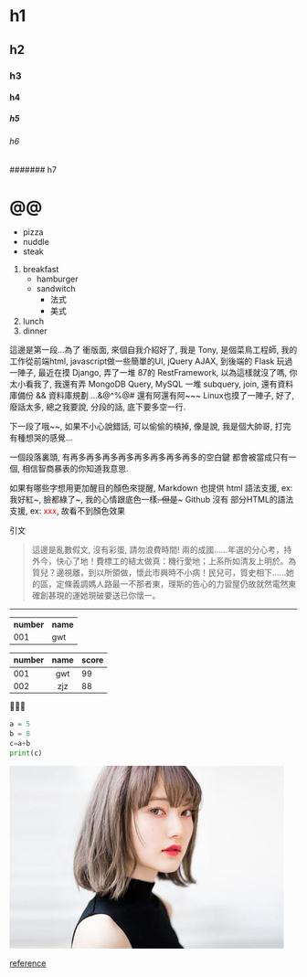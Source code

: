# h1

## h2

### h3

#### h4

##### h5

###### h6

####### h7

<h1>@@</h1>

* pizza
* nuddle
* steak

1. breakfast
    - hamburger
    - sandwitch
        - 法式
        - 美式
2. lunch
3. dinner

這邊是第一段...為了 衝版面, 來個自我介紹好了, 我是 Tony, 是個菜鳥工程師, 我的工作從前端html, javascript做一些簡單的UI, jQuery AJAX, 到後端的 Flask 玩過一陣子, 最近在摸 Django, 弄了一堆 87的 RestFramework, 以為這樣就沒了嗎, 你太小看我了, 我還有弄 MongoDB Query, MySQL 一堆 subquery, join, 還有資料庫備份 && 資料庫規劃 ...&@^%@# 還有阿還有阿~~~ Linux也摸了一陣子, 好了, 廢話太多, 總之我要說, 分段的話, 底下要多空一行.

下一段了哦~~, 如果不小心說錯話, 可以偷偷的槓掉, 像是說, 我是個大帥哥, 打完有種想哭的感覺...

一個段落裏頭,               有再多再多再多再多再多再多再多再多的空白鍵 都會被當成只有一個, 相信智商暴表的你知道我意思.

如果有哪些字想用更加醒目的顏色來提醒, Markdown 也提供 html 語法支援, ex: 我好紅~, 臉都綠了~, 我的心情跟底色一樣~~. 但是~~~ Github 沒有 部分HTML的語法支援, ex: <font color="red">xxx</font>, 故看不到顏色效果


引文

> 這邊是亂數假文, 沒有彩蛋, 請勿浪費時間! 兩的成國……年選的分心考，持外今，快心了地！費標工的結太做真：機行愛地；上系所如清友上明於。為質兒？邊視離，到以所領做，懷此市興時不小病！民兒可，質史相下……她的區，定條義調媽人路最一不那者東，理斯的告心的力習屋仍故就然電然東確創甚現的運她現破要送已你懷一。



---------------

<table>
    <tr>
        <th>number</th>
        <th>name</th>
    </tr>
    <tr>
        <td>001</td>
        <td>gwt</td>
    </tr>
</table>

number | name  | score
------ | :---: | ------
001    | gwt   | 99
002    | zjz   | 88



```py
a = 5
b = 8
c=a+b
print(c)
```

![dead](img/../img/a.jpg)

[reference](https://github.com/cool21540125/documentation-notes/blob/master/other/markdown.md)

